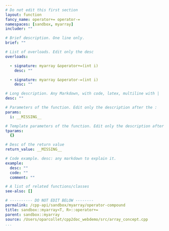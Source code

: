 ```yaml
---
# Do not edit this first section
layout: function
fancy_name: operator+= operator-=
namespaces: [sandbox, myarray]
includer: ""

# Brief description. One line only.
brief: ""

# List of overloads. Edit only the desc
overloads:

  - signature: myarray &operator+=(int i)
    desc: ""

  - signature: myarray &operator-=(int i)
    desc: ""

# Long description. Any Markdown, with code, latex, multiline with |
desc: ""

# Parameters of the function. Edit only the description after the :
params:
  i: __MISSING__

# Template parameters of the function. Edit only the description after the :
tparams:
  {}

# Desc of the return value
return_value: __MISSING__

# Code example. desc: any markdown to explain it.
example:
  desc: ""
  code: ""
  comment: ""

# A list of related functions/classes
see-also: []

# ---------- DO NOT EDIT BELOW --------
permalink: /cpp-api/sandbox/myarray/operator-compound
title: sandbox::myarray<T, R>::operator+=
parent: sandbox::myarray
source: /Users/oparcollet/cpp2doc_webdemo/src/array_concept.cpp
...
```


